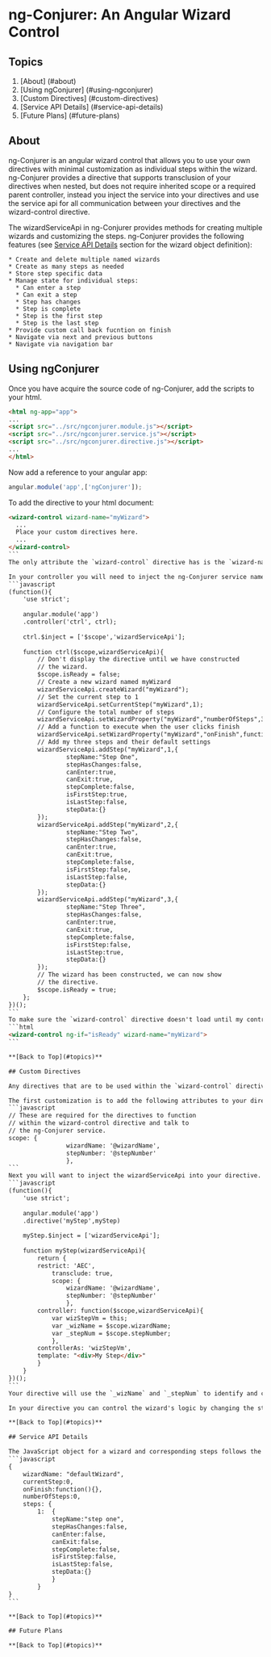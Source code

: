 # ng-Conjurer: An Angular Wizard Control

## Topics

  1. [About] (#about)
  1. [Using ngConjurer] (#using-ngconjurer)
  1. [Custom Directives] (#custom-directives)
  1. [Service API Details] (#service-api-details)
  1. [Future Plans] (#future-plans)

## About

ng-Conjurer is an angular wizard control that allows you to use your own directives with minimal customization as individual steps within the wizard. ng-Conjurer provides a directive that supports transclusion of your directives when nested, but does not require inherited scope or a required parent controller, instead you inject the service into your directives and use the service api for all communication between your directives and the wizard-control directive. 

The wizardServiceApi in ng-Conjurer provides methods for creating multiple wizards and customizing the steps. ng-Conjurer provides the following features (see [Service API Details](#service-api-details) section for the wizard object definition):

	* Create and delete multiple named wizards
	* Create as many steps as needed
	* Store step specific data
	* Manage state for individual steps:
	  * Can enter a step
	  * Can exit a step
	  * Step has changes
	  * Step is complete
	  * Step is the first step
	  * Step is the last step
	* Provide custom call back fucntion on finish
	* Navigate via next and previous buttons
	* Navigate via navigation bar

## Using ngConjurer

Once you have acquire the source code of ng-Conjurer, add the scripts to your html.
```html
<html ng-app="app">
...
<script src="../src/ngconjurer.module.js"></script>
<script src="../src/ngconjurer.service.js"></script>
<script src="../src/ngconjurer.directive.js"></script>
...
</html>
```
Now add a reference to your angular app:
```javascript
angular.module('app',['ngConjurer']);
```
To add the directive to your html document:
````html
<wizard-control wizard-name="myWizard">
  ...
  Place your custom directives here.
  ...
</wizard-control>
```
The only attribute the `wizard-control` directive has is the `wizard-name` attribute and it is required. This provides a unique named instance that is used when communicating between the directives and conjurer service.

In your controller you will need to inject the ng-Conjurer service named `wizardServiceApi`. You can then use the service to create a new named wizard and begin to set the properties:
```javascript
(function(){
	'use strict';
	
	angular.module('app')
	.controller('ctrl', ctrl);
	
	ctrl.$inject = ['$scope','wizardServiceApi'];
	
	function ctrl($scope,wizardServiceApi){
		// Don't display the directive until we have constructed
		// the wizard.
		$scope.isReady = false;
		// Create a new wizard named myWizard
		wizardServiceApi.createWizard("myWizard");
		// Set the current step to 1
		wizardServiceApi.setCurrentStep("myWizard",1);
		// Configure the total number of steps
		wizardServiceApi.setWizardProperty("myWizard","numberOfSteps",3)
		// Add a function to execute when the user clicks finish
		wizardServiceApi.setWizardProperty("myWizard","onFinish",function(){alert("You clicked finish.");})
		// Add my three steps and their default settings
		wizardServiceApi.addStep("myWizard",1,{
				stepName:"Step One",
				stepHasChanges:false,
				canEnter:true,
				canExit:true,
				stepComplete:false,
				isFirstStep:true,
				isLastStep:false,
				stepData:{}
		});
		wizardServiceApi.addStep("myWizard",2,{
				stepName:"Step Two",
				stepHasChanges:false,
				canEnter:true,
				canExit:true,
				stepComplete:false,
				isFirstStep:false,
				isLastStep:false,
				stepData:{}
		});
		wizardServiceApi.addStep("myWizard",3,{
				stepName:"Step Three",
				stepHasChanges:false,
				canEnter:true,
				canExit:true,
				stepComplete:false,
				isFirstStep:false,
				isLastStep:true,
				stepData:{}
		});
		// The wizard has been constructed, we can now show
		// the directive.
		$scope.isReady = true;
	};
})();
```
To make sure the `wizard-control` directive doesn't load until my controller has finished creating and configuring my wizard I use `ng-if="isReady"` in the wizard-control and toggle the value in my controller after all my steps have been configured:
```html
<wizard-control ng-if="isReady" wizard-name="myWizard">
```

**[Back to Top](#topics)**

## Custom Directives

Any directives that are to be used within the `wizard-control` directive will need to be modified to work with ng-Conjurer. The directives may have an isolated scope and are not required to inherit the parent scope or require the wizard-control directive's controller instace either.

The first customization is to add the following attributes to your directive's scope:
```javascript
// These are required for the directives to function
// within the wizard-control directive and talk to
// the ng-Conjurer service.
scope: {
				wizardName: '@wizardName',
				stepNumber: '@stepNumber'
				},
```
Next you will want to inject the wizardServiceApi into your directive. Below is an example custom directive called myStep:
```javascript
(function(){
	'use strict';
	
	angular.module('app')
	.directive('myStep',myStep)
	
	myStep.$inject = ['wizardServiceApi'];
	
	function myStep(wizardServiceApi){
		return {
		restrict: 'AEC',
			transclude: true,
			scope: {
				wizardName: '@wizardName',
				stepNumber: '@stepNumber'
				},
		controller: function($scope,wizardServiceApi){
			var wizStepVm = this;
			var _wizName = $scope.wizardName;
			var _stepNum = $scope.stepNumber;
			},
		controllerAs: 'wizStepVm',
		template: "<div>My Step</div>"
		}
	}
})();
```
Your directive will use the `_wizName` and `_stepNum` to identify and communicate with the wizardServiceApi. ng-Conjurer uses the jQuery .show/.hide method to show the current step and hide all other non-active steps. It uses the `step-number` attribute on your directive to determine the identification of the steps and manipulate them.

In your directive you can control the wizard's logic by changing the state of the step through the `wizardServiceApi`. 

**[Back to Top](#topics)**

## Service API Details

The JavaScript object for a wizard and corresponding steps follows the structure below:
```javascript
{
	wizardName: "defaultWizard",
	currentStep:0,
	onFinish:function(){},
	numberOfSteps:0,
	steps: {
		1:	{
			stepName:"step one",
			stepHasChanges:false,
			canEnter:false,
			canExit:false,
			stepComplete:false,
			isFirstStep:false,
			isLastStep:false,
			stepData:{}
			}
		}
}
```

**[Back to Top](#topics)**

## Future Plans

**[Back to Top](#topics)**


